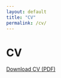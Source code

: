 ```yaml
---
layout: default
title: "CV"
permalink: /cv/
---
```


<h1>CV</h1>

<p><a href="/assets/cv/Philippine_Burdeau_CV.pdf">Download CV (PDF)</a></p>